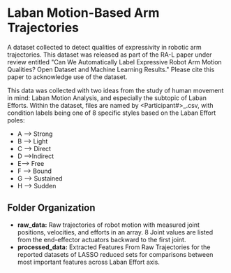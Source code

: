 # Laban Motion-Based Arm Trajectories
A dataset collected to detect qualities of expressivity in robotic arm trajectories. This dataset was released as part of the RA-L paper under review entitled "Can We Automatically Label Expressive Robot Arm Motion Qualities? Open Dataset and Machine Learning Results." Please cite this paper to acknowledge use of the dataset.

This data was collected with two ideas from the study of human movement in mind: Laban Motion Analysis, and especially the subtopic of Laban Efforts. Within the dataset, files are named by <Participant#>_<Condition>.csv, with condition labels being one of 8 specific styles based on the Laban Effort poles: 
- A --> Strong
- B --> Light
- C --> Direct
- D -->Indirect
- E--> Free
- F --> Bound
- G --> Sustained 
- H --> Sudden

## Folder Organization
- **raw_data:** Raw trajectories of robot motion with measured joint positions, velocities, and efforts in an array. 8 Joint values are listed from the end-effector actuators backward to the first joint.     
- **processed_data:** Extracted Features From Raw Trajectories for the reported datasets of LASSO reduced sets for comparisons between most important features across Laban Effort axis.

